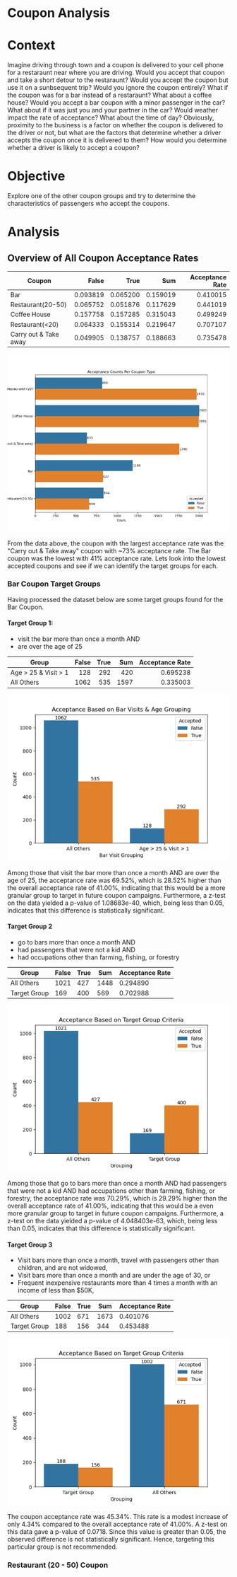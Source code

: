 # Coupon Analysis

# Context
Imagine driving through town and a coupon is delivered to your cell phone for a restaraunt near where you are driving. Would you accept that coupon and take a short detour to the restaraunt? Would you accept the coupon but use it on a sunbsequent trip? Would you ignore the coupon entirely? What if the coupon was for a bar instead of a restaraunt? What about a coffee house? Would you accept a bar coupon with a minor passenger in the car? What about if it was just you and your partner in the car? Would weather impact the rate of acceptance? What about the time of day?
Obviously, proximity to the business is a factor on whether the coupon is delivered to the driver or not, but what are the factors that determine whether a driver accepts the coupon once it is delivered to them? How would you determine whether a driver is likely to accept a coupon?

# Objective
Explore one of the other coupon groups and try to determine the characteristics of passengers who accept the coupons.

# Analysis

## Overview of All Coupon Acceptance Rates

| Coupon                |   False  |    True  |      Sum | Acceptance Rate |
|-----------------------|---------:|---------:|---------:|----------------:|
| Bar                   | 0.093819 | 0.065200 | 0.159019 |        0.410015 |
| Restaurant(20-50)     | 0.065752 | 0.051876 | 0.117629 |        0.441019 |
| Coffee House          | 0.157758 | 0.157285 | 0.315043 |        0.499249 |
| Restaurant(<20)       | 0.064333 | 0.155314 | 0.219647 |        0.707107 |
| Carry out & Take away | 0.049905 | 0.138757 | 0.188663 |        0.735478 |

![Description of image](images/coupon_acceptance.png)

From the data above, the coupon with the largest acceptance rate was the "Carry out & Take away" coupon with ~73% acceptance rate. The Bar coupon was the lowest with 41% acceptance rate. Lets look into the lowest accepted coupons and see if we can identify the target groups for each.

### Bar Coupon Target Groups

Having processed the dataset below are some target groups found for the Bar Coupon.

#### Target Group 1: 
- visit the bar more than once a month AND 
- are over the age of 25

| Group     |   False  |   True  |    Sum  | Acceptance Rate |
|----------------------|---------:|--------:|--------:|----------------:|
| Age > 25 & Visit > 1 |      128 |     292 |     420 |        0.695238 |
| All Others           |     1062 |     535 |    1597 |        0.335003 |

![Description of image](images/bar_visits_age.png)

Among those that visit the bar more than once a month AND are over the age of 25, the acceptance rate was 69.52%, which is 28.52% higher than the overall acceptance rate of 41.00%, indicating that this would be a more granular group to target in future coupon campaigns. Furthermore, a z-test on the data yielded a p-value of 1.08683e-40, which, being less than 0.05, indicates that this difference is statistically significant.

#### Target Group 2

 - go to bars more than once a month AND
 - had passengers that were not a kid AND
 - had occupations other than farming, fishing, or forestry

| Group | False | True | Sum | Acceptance Rate |
|--------------------------|-------|------|-----|-----------------|
| All Others | 1021 | 427 | 1448 | 0.294890 |
| Target Group | 169 | 400 | 569 | 0.702988 |

![Description of image](images/bar_visits_pax_occupation.png)

Among those that go to bars more than once a month AND had passengers that were not a kid AND had occupations other than farming, fishing, or forestry, the acceptance rate was 70.29%, which is 29.29% higher than the overall acceptance rate of 41.00%, indicating that this would be a even more granular group to target in future coupon campaigns. Furthermore, a z-test on the data yielded a p-value of 4.048403e-63, which, being less than 0.05, indicates that this difference is statistically significant.

#### Target Group 3
- Visit bars more than once a month, travel with passengers other than children, and are not widowed,
- Visit bars more than once a month and are under the age of 30, or
- Frequent inexpensive restaurants more than 4 times a month with an income of less than $50K,

| Group   | False | True | Sum  | Acceptance Rate |
|---------------|-------|------|------|-----------------|
| All Others    | 1002  | 671  | 1673 | 0.401076        |
| Target Group  | 188   | 156  | 344  | 0.453488        |

![Description of image](images/bar_complex.png)

The coupon acceptance rate was 45.34%. This rate is a modest increase of only 4.34% compared to the overall acceptance rate of 41.00%. A z-test on this data gave a p-value of 0.0718. Since this value is greater than 0.05, the observed difference is not statistically significant. Hence, targeting this particular group is not recommended.

### Restaurant (20 - 50) Coupon

